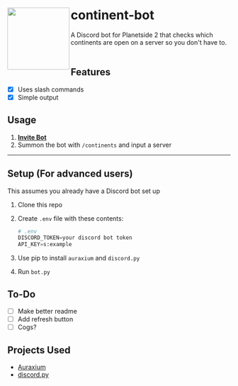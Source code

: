 # <img src="https://i.imgur.com/83v10CK.png" align="left" height="140"/>continent-bot
A Discord bot for Planetside 2 that checks which continents are open on a server so you don't have to.<br /><br />
## Features
 * [x] Uses slash commands
 * [x] Simple output
## Usage
1. **[Invite Bot](https://discord.com/oauth2/authorize?client_id=1080145429632663623&permissions=274877958208&scope=bot%20applications.commands)**  
2. Summon the bot with `/continents` and input a server
***
## Setup (For advanced users)
This assumes you already have a Discord bot set up
1. Clone this repo
2. Create `.env` file with these contents:
    
    ```python
    # .env
    DISCORD_TOKEN=your discord bot token
    API_KEY=s:example
    ```
    
3. Use pip to install `auraxium` and `discord.py`
4. Run `bot.py`

## To-Do
 * [ ] Make better readme
 * [ ] Add refresh button
 * [ ] Cogs?

## Projects Used
- [Auraxium](https://github.com/leonhard-s/auraxium)
- [discord.py](https://github.com/Rapptz/discord.py)
